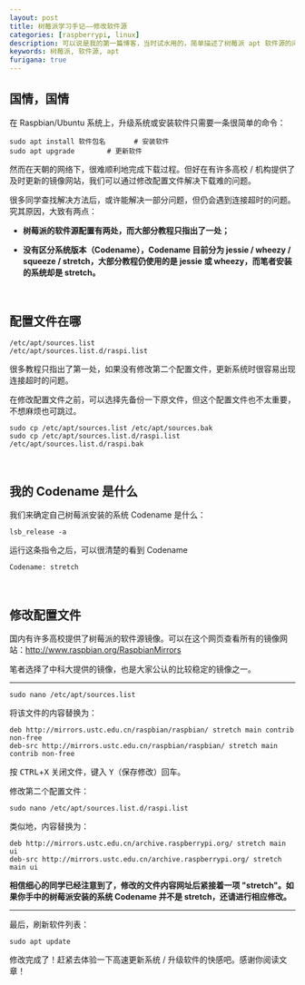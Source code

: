 ```yaml
---
layout: post
title: 树莓派学习手记——修改软件源
categories: [raspberrypi, linux]
description: 可以说是我的第一篇博客，当时试水用的，简单描述了树莓派 apt 软件源的问题
keywords: 树莓派, 软件源, apt
furigana: true
---
```


## 国情，国情

在 Raspbian/Ubuntu 系统上，升级系统或安装软件只需要一条很简单的命令：

``` nohighlight
sudo apt install 软件包名		# 安装软件
sudo apt upgrade		# 更新软件
```

然而在天朝的网络下，很难顺利地完成下载过程。但好在有许多高校 / 机构提供了及时更新的镜像网站，我们可以通过修改配置文件解决下载难的问题。

很多同学查找解决方法后，或许能解决一部分问题，但仍会遇到连接超时的问题。究其原因，大致有两点：

* **树莓派的软件源配置有两处，而大部分教程只指出了一处；**

* **没有区分系统版本（Codename），Codename 目前分为 jessie / wheezy / squeeze / stretch，大部分教程仍使用的是 jessie 或 wheezy，而笔者安装的系统却是 stretch。**

  ​

## 配置文件在哪

``` nohighlight
/etc/apt/sources.list
/etc/apt/sources.list.d/raspi.list
```

很多教程只指出了第一处，如果没有修改第二个配置文件，更新系统时很容易出现连接超时的问题。

在修改配置文件之前，可以选择先备份一下原文件，但这个配置文件也不太重要，不想麻烦也可跳过。

``` nohighlight
sudo cp /etc/apt/sources.list /etc/apt/sources.bak
sudo cp /etc/apt/sources.list.d/raspi.list /etc/apt/sources.list.d/raspi.bak
```

  ​

## 我的 Codename 是什么

我们来确定自己树莓派安装的系统 Codename 是什么：

``` nohighlight
lsb_release -a
```

运行这条指令之后，可以很清楚的看到 Codename

``` shell
Codename: stretch
```

  ​

## 修改配置文件

国内有许多高校提供了树莓派的软件源镜像。可以在这个网页查看所有的镜像网站：http://www.raspbian.org/RaspbianMirrors

笔者选择了中科大提供的镜像，也是大家公认的比较稳定的镜像之一。

----------

``` nohighlight
sudo nano /etc/apt/sources.list
```

将该文件的内容替换为：

``` nohighlight
deb http://mirrors.ustc.edu.cn/raspbian/raspbian/ stretch main contrib non-free
deb-src http://mirrors.ustc.edu.cn/raspbian/raspbian/ stretch main contrib non-free
```

按 <kbd>CTRL</kbd>+<kbd>X</kbd> 关闭文件，键入 <kbd>Y</kbd>（保存修改）回车。

修改第二个配置文件：

``` nohighlight
sudo nano /etc/apt/sources.list.d/raspi.list
```

类似地，内容替换为：

``` nohighlight
deb http://mirrors.ustc.edu.cn/archive.raspberrypi.org/ stretch main ui
deb-src http://mirrors.ustc.edu.cn/archive.raspberrypi.org/ stretch main ui
```

**相信细心的同学已经注意到了，修改的文件内容网址后紧接着一项 "stretch"。如果你手中的树莓派安装的系统 Codename 并不是 stretch，还请进行相应修改。**

----------

最后，刷新软件列表：

``` nohighlight
sudo apt update
```

修改完成了！赶紧去体验一下高速更新系统 / 升级软件的快感吧。感谢你阅读文章！
